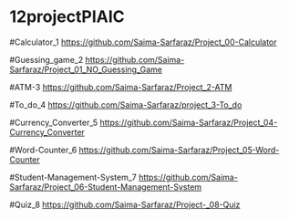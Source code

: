 # 12projectPIAIC
#Calculator_1
https://github.com/Saima-Sarfaraz/Project_00-Calculator

#Guessing_game_2
https://github.com/Saima-Sarfaraz/Project_01_NO_Guessing_Game

#ATM-3
https://github.com/Saima-Sarfaraz/Project_2-ATM

#To_do_4
https://github.com/Saima-Sarfaraz/project_3-To_do

#Currency_Converter_5
https://github.com/Saima-Sarfaraz/Project_04-Currency_Converter

#Word-Counter_6
https://github.com/Saima-Sarfaraz/Project_05-Word-Counter

#Student-Management-System_7
https://github.com/Saima-Sarfaraz/Project_06-Student-Management-System

#Quiz_8
https://github.com/Saima-Sarfaraz/Project-_08-Quiz


